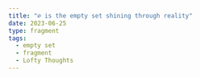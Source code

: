 ```yaml
---
title: "∅ is the empty set shining through reality"
date: 2023-06-25
type: fragment
tags:
  - empty set
  - fragment
  - Lofty Thoughts
---
```


